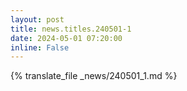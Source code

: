 ```yaml
---
layout: post
title: news.titles.240501-1
date: 2024-05-01 07:20:00
inline: False
---
```


{% translate_file _news/240501_1.md %}

